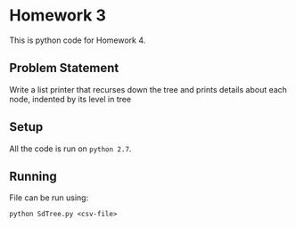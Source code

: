 # Homework 3

This is python code for Homework 4.

## Problem Statement
Write a list printer that recurses down the tree and prints details about each node, indented by its level in tree

## Setup

All the code is run on `python 2.7`.

## Running

File can be run using:
```
python SdTree.py <csv-file>
```
